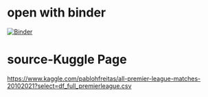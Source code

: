 # open with binder
[![Binder](https://mybinder.org/badge_logo.svg)](https://mybinder.org/v2/gh/YuLe33/Final-Project-df_full_premierleague1/main?filepath=final-project2.ipynb)

# source-Kuggle Page
https://www.kaggle.com/pablohfreitas/all-premier-league-matches-20102021?select=df_full_premierleague.csv

